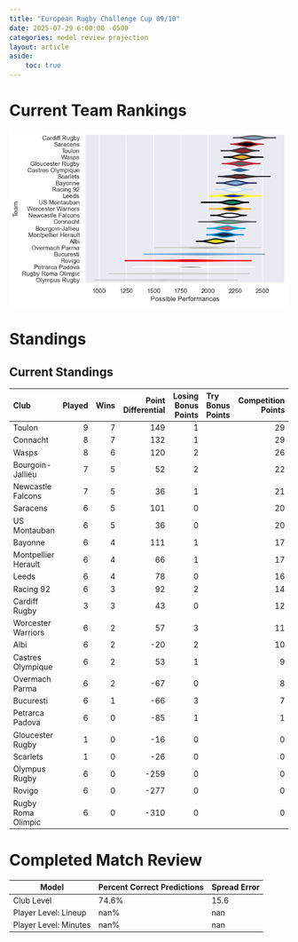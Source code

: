 ```yaml
---  
title: "European Rugby Challenge Cup 09/10"  
date: 2025-07-29 6:00:00 -0500  
categories: model review projection  
layout: article  
aside:  
    toc: true  
---
```

# Current Team Rankings


![Club Rankings](plots/rankings_European_Rugby_Challenge_Cup_0910.png)
# Standings

## Current Standings


| Club                |   Played |   Wins |   Point Differential |   Losing Bonus Points | Try Bonus Points   |   Competition Points |
|:--------------------|---------:|-------:|---------------------:|----------------------:|:-------------------|---------------------:|
| Toulon              |        9 |      7 |                  149 |                     1 |                    |                   29 |
| Connacht            |        8 |      7 |                  132 |                     1 |                    |                   29 |
| Wasps               |        8 |      6 |                  120 |                     2 |                    |                   26 |
| Bourgoin-Jallieu    |        7 |      5 |                   52 |                     2 |                    |                   22 |
| Newcastle Falcons   |        7 |      5 |                   36 |                     1 |                    |                   21 |
| Saracens            |        6 |      5 |                  101 |                     0 |                    |                   20 |
| US Montauban        |        6 |      5 |                   36 |                     0 |                    |                   20 |
| Bayonne             |        6 |      4 |                  111 |                     1 |                    |                   17 |
| Montpellier Herault |        6 |      4 |                   66 |                     1 |                    |                   17 |
| Leeds               |        6 |      4 |                   78 |                     0 |                    |                   16 |
| Racing 92           |        6 |      3 |                   92 |                     2 |                    |                   14 |
| Cardiff Rugby       |        3 |      3 |                   43 |                     0 |                    |                   12 |
| Worcester Warriors  |        6 |      2 |                   57 |                     3 |                    |                   11 |
| Albi                |        6 |      2 |                  -20 |                     2 |                    |                   10 |
| Castres Olympique   |        6 |      2 |                   53 |                     1 |                    |                    9 |
| Overmach Parma      |        6 |      2 |                  -67 |                     0 |                    |                    8 |
| Bucuresti           |        6 |      1 |                  -66 |                     3 |                    |                    7 |
| Petrarca Padova     |        6 |      0 |                  -85 |                     1 |                    |                    1 |
| Gloucester Rugby    |        1 |      0 |                  -16 |                     0 |                    |                    0 |
| Scarlets            |        1 |      0 |                  -26 |                     0 |                    |                    0 |
| Olympus Rugby       |        6 |      0 |                 -259 |                     0 |                    |                    0 |
| Rovigo              |        6 |      0 |                 -277 |                     0 |                    |                    0 |
| Rugby Roma Olimpic  |        6 |      0 |                 -310 |                     0 |                    |                    0 |



# Completed Match Review


| Model | Percent Correct Predictions | Spread Error |
| ------ | ------ | ------ |
| Club Level | 74.6% | 15.6 |
| Player Level: Lineup | nan% | nan |
| Player Level: Minutes | nan% | nan |

